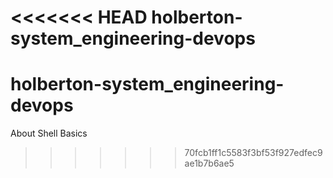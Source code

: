 <<<<<<< HEAD
holberton-system_engineering-devops
=======
# holberton-system_engineering-devops
About Shell Basics
>>>>>>> 70fcb1ff1c5583f3bf53f927edfec9ae1b7b6ae5
